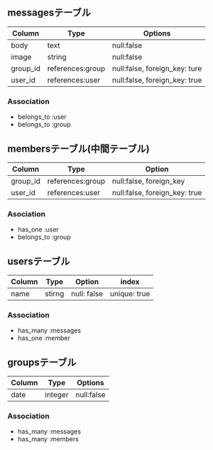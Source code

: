 ## messagesテーブル

|Column|Type|Options|
|------|----|-------|
|body|text|null:false|
|image|string|null:false|
|group_id|references:group|null:false, foreign_key: ture|
|user_id|references:user|null:false, foreign_key: true|

### Association
- belongs_to :user
- belongs_to :group


## membersテーブル(中間テーブル)

|Column|Type|Option|
|------|----|------|
|group_id|references:group|null:false, foreign_key|
|user_id|references:user|null:false, foreign_key:  true|

### Asociation
- has_one :user
- belongs_to :group


## usersテーブル

|Column|Type|Option|index|
|------|----|------|-----|
|name|stirng|null: false|unique: true|

### Association
- has_many :messages
- has_one :member


## groupsテーブル

|Column|Type|Options|
|------|----|-------|
|date|integer|null:false|

### Association
- has_many :messages
- has_many :members

